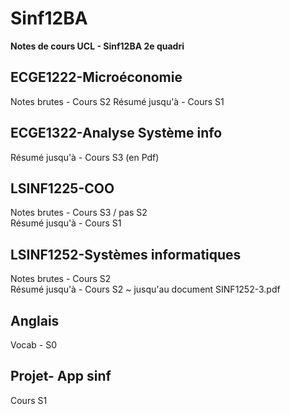 # Sinf12BA
**Notes de cours UCL - Sinf12BA 2e quadri**

## ECGE1222-Microéconomie
Notes brutes - Cours S2
Résumé jusqu'à - Cours S1
  
## ECGE1322-Analyse Système info
Résumé jusqu'à - Cours S3 (en Pdf)  

## LSINF1225-COO
Notes brutes - Cours S3 / pas S2  
Résumé jusqu'à - Cours S1  

## LSINF1252-Systèmes informatiques
Notes brutes - Cours S2   
Résumé jusqu'à - Cours S2 \~ jusqu'au document SINF1252-3.pdf   

## Anglais
Vocab - S0

## Projet- App sinf
Cours S1

